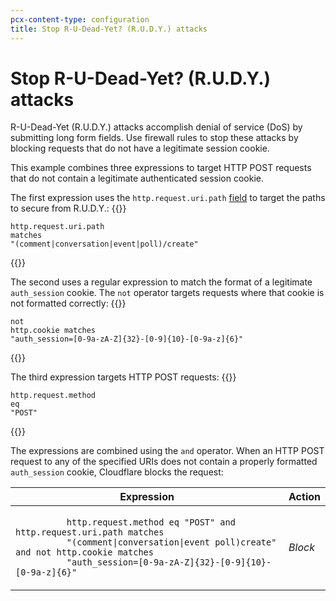 ```yaml
---
pcx-content-type: configuration
title: Stop R-U-Dead-Yet? (R.U.D.Y.) attacks
---
```


# Stop R-U-Dead-Yet? (R.U.D.Y.) attacks

R-U-Dead-Yet (R.U.D.Y.) attacks accomplish denial of service (DoS) by submitting long form fields. Use firewall rules to stop these attacks by blocking requests that do not have a legitimate session cookie.

This example combines three expressions to target HTTP POST requests that do not contain a legitimate authenticated session cookie.

The first expression uses the `http.request.uri.path` [field](/ruleset-engine/rules-language/fields/#standard-fields) to target the paths to secure from R.U.D.Y.:
{{<raw>}}<pre class="CodeBlock CodeBlock-with-rows CodeBlock-scrolls-horizontally CodeBlock-is-light-in-light-theme CodeBlock--language-bash" language="bash"><code><span class="CodeBlock--rows"><span class="CodeBlock--rows-content"><span class="CodeBlock--row"><span class="CodeBlock--row-indicator"></span><div class="CodeBlock--row-content"><span class="CodeBlock--token-plain">http.request.uri.path matches </span><span class="CodeBlock--token-string">&quot;(comment|conversation|event|poll)/create&quot;</span><span class="CodeBlock--token-plain">
</span></div></span></span></span></code></pre>{{</raw>}}

The second uses a regular expression to match the format of a legitimate `auth_session` cookie. The `not` operator targets requests where that cookie is not formatted correctly:
{{<raw>}}<pre class="CodeBlock CodeBlock-with-rows CodeBlock-scrolls-horizontally CodeBlock-is-light-in-light-theme CodeBlock--language-bash" language="bash"><code><span class="CodeBlock--rows"><span class="CodeBlock--rows-content"><span class="CodeBlock--row"><span class="CodeBlock--row-indicator"></span><div class="CodeBlock--row-content"><span class="CodeBlock--token-plain">not http.cookie matches </span><span class="CodeBlock--token-string">&quot;auth_session=[0-9a-zA-Z]{32}-[0-9]{10}-[0-9a-z]{6}&quot;</span><span class="CodeBlock--token-plain">
</span></div></span></span></span></code></pre>{{</raw>}}

The third expression targets HTTP POST requests:
{{<raw>}}<pre class="CodeBlock CodeBlock-with-rows CodeBlock-scrolls-horizontally CodeBlock-is-light-in-light-theme CodeBlock--language-bash" language="bash"><code><span class="CodeBlock--rows"><span class="CodeBlock--rows-content"><span class="CodeBlock--row"><span class="CodeBlock--row-indicator"></span><div class="CodeBlock--row-content"><span class="CodeBlock--token-plain">http.request.method eq </span><span class="CodeBlock--token-string">&quot;POST&quot;</span><span class="CodeBlock--token-plain">
</span></div></span></span></span></code></pre>{{</raw>}}

The expressions are combined using the `and` operator. When an HTTP POST request to any of the specified URIs does not contain a properly formatted `auth_session` cookie, Cloudflare blocks the request:

<table>
  <thead>
    <tr>
      <th>Expression</th>
      <th>Action</th>
    </tr>
  </thead>
  <tbody>
    <tr>
      <td>
        <code>
          http.request.method eq "POST" and http.request.uri.path matches
          "(comment|conversation|event poll)create" and not http.cookie matches
          "auth_session=[0-9a-zA-Z]{32}-[0-9]{10}-[0-9a-z]{6}"
        </code>
      </td>
      <td>
        <em>Block</em>
      </td>
    </tr>
  </tbody>
</table>
